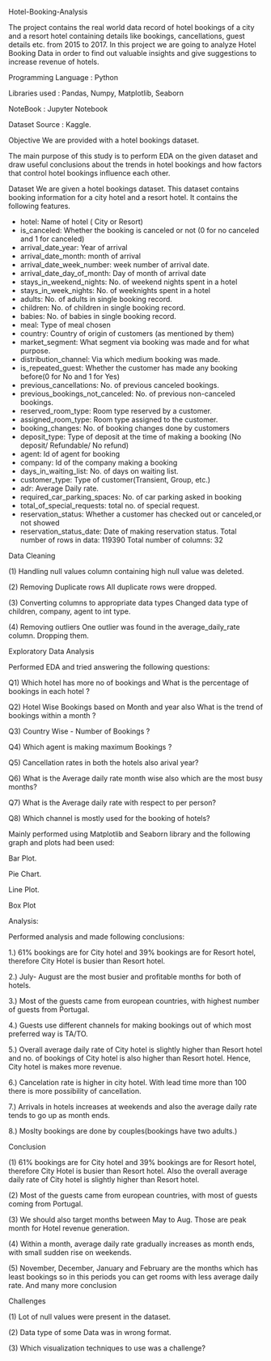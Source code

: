 Hotel-Booking-Analysis

The project contains the real world data record of hotel bookings of a city and a resort hotel containing details like bookings, cancellations, guest details etc. from 2015 to 2017. In this project we are going to analyze Hotel Booking Data in order to find out valuable insights and give suggestions to increase revenue of hotels.

Programming Language : Python

Libraries used : Pandas, Numpy, Matplotlib, Seaborn

NoteBook : Jupyter Notebook

Dataset Source : Kaggle.

Objective
We are provided with a hotel bookings dataset.

The main purpose of this study is to perform EDA on the given dataset and draw useful conclusions about the trends in hotel bookings and how factors that control hotel bookings influence each other.

Dataset
We are given a hotel bookings dataset. This dataset contains booking information for a city hotel and a resort hotel. It contains the following features.

- hotel: Name of hotel ( City or Resort)
- is_canceled: Whether the booking is canceled or not (0 for no canceled and 1 for canceled)
- arrival_date_year: Year of arrival
- arrival_date_month: month of arrival
- arrival_date_week_number: week number of arrival date.
- arrival_date_day_of_month: Day of month of arrival date
- stays_in_weekend_nights: No. of weekend nights spent in a hotel
- stays_in_week_nights: No. of weeknights spent in a hotel
- adults: No. of adults in single booking record.
- children: No. of children in single booking record.
- babies: No. of babies in single booking record. 
- meal: Type of meal chosen 
- country: Country of origin of customers (as mentioned by them)
- market_segment: What segment via booking was made and for what purpose.
- distribution_channel: Via which medium booking was made.
- is_repeated_guest: Whether the customer has made any booking before(0 for No and 1 for Yes)
- previous_cancellations: No. of previous canceled bookings.
- previous_bookings_not_canceled: No. of previous non-canceled bookings.
- reserved_room_type: Room type reserved by a customer.
- assigned_room_type: Room type assigned to the customer.
- booking_changes: No. of booking changes done by customers
- deposit_type: Type of deposit at the time of making a booking (No deposit/ Refundable/ No refund)
- agent: Id of agent for booking
- company: Id of the company making a booking
- days_in_waiting_list: No. of days on waiting list.
- customer_type: Type of customer(Transient, Group, etc.)
- adr: Average Daily rate.
- required_car_parking_spaces: No. of car parking asked in booking
- total_of_special_requests: total no. of special request.
- reservation_status: Whether a customer has checked out or canceled,or not showed 
- reservation_status_date: Date of making reservation status.
Total number of rows in data: 119390
Total number of columns: 32

Data Cleaning 

(1) Handling null values
column containing high null value was deleted.

(2) Removing Duplicate rows
All duplicate rows were dropped.

(3) Converting columns to appropriate data types
Changed data type of children, company, agent to int type.

(4) Removing outliers
One outlier was found in the average_daily_rate column. Dropping them.

Exploratory Data Analysis

Performed EDA and tried answering the following questions:

 Q1) Which hotel has more no of bookings and What is the  percentage of bookings in each hotel ?
 
 Q2) Hotel Wise Bookings based on Month and year also What is the trend of bookings within a month ?
 
 Q3) Country Wise - Number of Bookings ?
 
 Q4) Which agent is making maximum Bookings ?
 
 Q5) Cancellation rates in both the hotels also arival year?
 
 Q6) What is the Average daily rate month wise also which are the most busy months?
 
 Q7) What is the Average daily rate with respect to per person?
 
 Q8) Which channel is mostly used for the booking of hotels? 

Mainly performed using Matplotlib and Seaborn library and the following graph and plots had been used:

Bar Plot.

Pie Chart.

Line Plot.

Box Plot

Analysis:

Performed analysis and made following conclusions:

 1.) 61% bookings are for City hotel and 39% bookings are for Resort hotel, therefore City Hotel is busier than Resort hotel. 
 
 2.) July- August are the most busier and profitable months for both of hotels.
 
 3.) Most of the guests came from european countries, with highest number of guests from Portugal.
 
 4.) Guests use different channels for making bookings out of which most preferred way is TA/TO. 
 
 5.) Overall average daily rate of City hotel is slightly higher than Resort hotel and no. of bookings of City hotel is also higher than Resort hotel. Hence, City hotel is makes more revenue.
 
 6.) Cancelation rate is higher in city hotel. With lead time more than 100 there is more possibility of cancellation.
 
 7.) Arrivals in hotels increases at weekends and also the average daily rate tends to go up as month ends. 
 
 8.) Moslty bookings are done by couples(bookings have two adults.)
 
Conclusion

(1) 61% bookings are for City hotel and 39% bookings are for Resort hotel, therefore City Hotel is busier than Resort hotel. Also the overall average daily rate of City hotel is slightly higher than Resort hotel.

(2) Most of the guests came from european countries, with most of guests coming from Portugal.

(3) We should also target months between May to Aug. Those are peak month for Hotel revenue generation.

(4) Within a month, average daily rate gradually increases as month ends, with small sudden rise on weekends.

(5) November, December, January and February are the months which has least bookings so in this periods you can get rooms with less average daily rate.
And many more conclusion

Challenges

(1) Lot of null values were present in the dataset.

(2) Data type of some Data was in wrong format.

(3) Which visualization techniques to use was a challenge?
